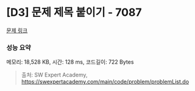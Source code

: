 # [D3] 문제 제목 붙이기 - 7087 

[문제 링크](https://swexpertacademy.com/main/code/problem/problemDetail.do?contestProbId=AWkIdD46A5EDFAXC) 

### 성능 요약

메모리: 18,528 KB, 시간: 128 ms, 코드길이: 722 Bytes



> 출처: SW Expert Academy, https://swexpertacademy.com/main/code/problem/problemList.do